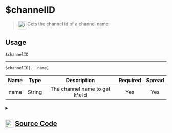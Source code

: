 # $channelID
> <img align="top" src="https://upload.wikimedia.org/wikipedia/commons/thumb/e/e4/Infobox_info_icon.svg/160px-Infobox_info_icon.svg.png?20150409153300" alt="image" width="25" height="auto"> Gets the channel id of a channel name
## Usage
```
$channelID
```
---
```
$channelID[...name]
```
| Name | Type | Description | Required | Spread
| :---: | :---: | :---: | :---: | :---: |
name | String | The channel name to get it's id | Yes | Yes
<details>
<summary>
    
## <img align="top" src="https://cdn4.iconfinder.com/data/icons/iconsimple-logotypes/512/github-512.png" alt="image" width="25" height="auto">  [Source Code](https://github.com/tryforge/ForgeScript-V2/blob/main/src/native/channelID.ts)
    
</summary>
    
```ts
import { ArgType, NativeFunction, Return } from "../structures"

export default new NativeFunction({
    name: "$channelID",
    version: "1.0.0",
    description: "Gets the channel id of a channel name",
    unwrap: true,
    brackets: false,
    args: [
        {
            name: "name",
            description: "The channel name to get it's id",
            required: true,
            rest: true,
            type: ArgType.String,
        },
    ],
    execute(ctx, [args]) {
        if (!this.hasFields) return Return.success(ctx.channel?.id)
        const name = args.join(";")
        return Return.success(ctx.client.channels.cache.find((x) => "name" in x && x.name === name)?.id)
    },
})

```
    
</details>